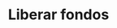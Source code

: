 ---
title: Liberar fondos
excerpt: Libera los fondos previamente congelados de una tarjeta
api:
  file: hotelpay.json
  operationId: unholdCard
deprecated: false
hidden: false
metadata:
  title: ''
  description: ''
  robots: index
next:
  description: ''
---